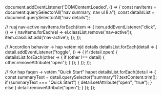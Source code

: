 document.addEventListener('DOMContentLoaded', () => {
  const navItems = document.querySelectorAll("nav summary, nav ul li a");
  const detailsList = document.querySelectorAll("nav details");

  // ruaj nav-active
  navItems.forEach(item => {
    item.addEventListener("click", () => {
      navItems.forEach(el => el.classList.remove('nav-active'));
      item.classList.add('nav-active');
    });
  });

  // Accordion behavior → hap vetëm një details
  detailsList.forEach(detail => {
    detail.addEventListener("toggle", () => {
      if (detail.open) {
        detailsList.forEach(other => {
          if (other !== detail) {
            other.removeAttribute("open");
          }
        });
      }
    });
  });

  // Kur hap faqen → vetëm "Quick Start" hapet
  detailsList.forEach(detail => {
    const summaryText = detail.querySelector("summary")?.textContent.trim();
    if (summaryText === "Quick Start") {
      detail.setAttribute("open", "true");
    } else {
      detail.removeAttribute("open");
    }
  });
});
